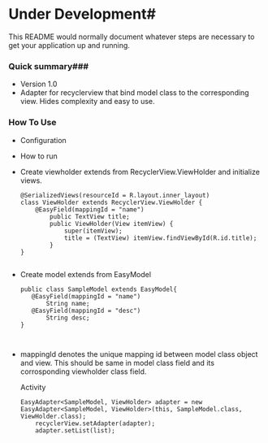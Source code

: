 # Under Development#

This README would normally document whatever steps are necessary to get your application up and running.

### Quick summary###
* Version 1.0
* Adapter for recyclerview that bind model class to the corresponding view. Hides complexity and easy to use.


### How To Use


* Configuration
	

* How to run 
* Create viewholder extends from RecyclerView.ViewHolder and initialize views.
	```	
	@SerializedViews(resourceId = R.layout.inner_layout)
	class ViewHolder extends RecyclerView.ViewHolder {
		@EasyField(mappingId = "name")
        	public TextView title;
	    	public ViewHolder(View itemView) {
		        super(itemView);
        		title = (TextView) itemView.findViewById(R.id.title);
    		}
	}


* Create model extends from EasyModel
		
	```
	public class SampleModel extends EasyModel{
	   @EasyField(mappingId = "name")
    	   String name;
	   @EasyField(mappingId = "desc")
           String desc;
	}
	
		
* mappingId denotes the unique mapping id between model class object and view. This should be same in model class  field and its corrosponding viewholder class field.

	Activity
	```
	EasyAdapter<SampleModel, ViewHolder> adapter = new EasyAdapter<SampleModel, ViewHolder>(this, SampleModel.class, ViewHolder.class);
        recyclerView.setAdapter(adapter);
        adapter.setList(list);



